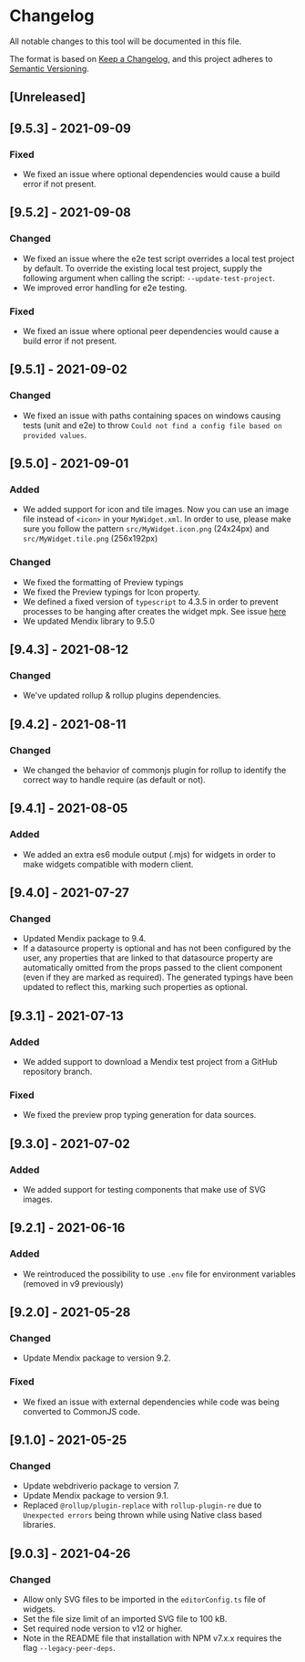 # Changelog
All notable changes to this tool will be documented in this file.

The format is based on [Keep a Changelog](https://keepachangelog.com/en/1.0.0/), and this project adheres to [Semantic Versioning](https://semver.org/spec/v2.0.0.html).

## [Unreleased]

## [9.5.3] - 2021-09-09

### Fixed
- We fixed an issue where optional dependencies would cause a build error if not present. 

## [9.5.2] - 2021-09-08

### Changed
- We fixed an issue where the e2e test script overrides a local test project by default. To override the existing local test project, supply the following argument when calling the script: `--update-test-project`.
- We improved error handling for e2e testing.

### Fixed
- We fixed an issue where optional peer dependencies would cause a build error if not present. 

## [9.5.1] - 2021-09-02

### Changed
- We fixed an issue with paths containing spaces on windows causing tests (unit and e2e) to throw `Could not find a config file based on provided values`.

## [9.5.0] - 2021-09-01

### Added
- We added support for icon and tile images. Now you can use an image file instead of `<icon>` in your `MyWidget.xml`. In order to use, please make sure you follow the pattern `src/MyWidget.icon.png` (24x24px) and `src/MyWidget.tile.png` (256x192px)

### Changed
- We fixed the formatting of Preview typings
- We fixed the Preview typings for Icon property.
- We defined a fixed version of `typescript` to 4.3.5 in order to prevent processes to be hanging after creates the widget mpk. See issue [here](https://github.com/rollup/rollup/issues/4213)
- We updated Mendix library to 9.5.0

## [9.4.3] - 2021-08-12

### Changed
- We've updated rollup & rollup plugins dependencies.

## [9.4.2] - 2021-08-11

### Changed
- We changed the behavior of commonjs plugin for rollup to identify the correct way to handle require (as default or not).

## [9.4.1] - 2021-08-05

### Added
- We added an extra es6 module output (.mjs) for widgets in order to make widgets compatible with modern client.

## [9.4.0] - 2021-07-27

### Changed
- Updated Mendix package to 9.4.
- If a datasource property is optional and has not been configured by the user, any properties that are linked to that datasource property are automatically omitted from the props passed to the client component (even if they are marked as required). The generated typings have been updated to reflect this, marking such properties as optional.

## [9.3.1] - 2021-07-13

### Added
- We added support to download a Mendix test project from a GitHub repository branch.

### Fixed
- We fixed the preview prop typing generation for data sources.

## [9.3.0] - 2021-07-02

### Added
- We added support for testing components that make use of SVG images.

## [9.2.1] - 2021-06-16

### Added
- We reintroduced the possibility to use `.env` file for environment variables (removed in v9 previously)

## [9.2.0] - 2021-05-28

### Changed
- Update Mendix package to version 9.2.

### Fixed
- We fixed an issue with external dependencies while code was being converted to CommonJS code.

## [9.1.0] - 2021-05-25

### Changed
- Update webdriverio package to version 7.
- Update Mendix package to version 9.1.
- Replaced `@rollup/plugin-replace` with `rollup-plugin-re` due to `Unexpected errors` being thrown while using Native class based libraries.

## [9.0.3] - 2021-04-26

### Changed
- Allow only SVG files to be imported in the `editorConfig.ts` file of widgets.
- Set the file size limit of an imported SVG file to 100 kB.
- Set required node version to v12 or higher.
- Note in the README file that installation with NPM v7.x.x requires the flag `--legacy-peer-deps`.

